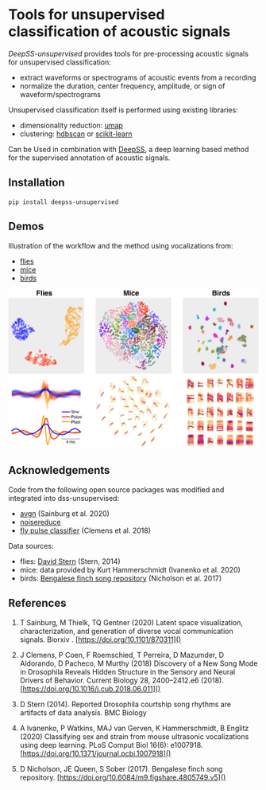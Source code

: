 # Tools for unsupervised classification of acoustic signals
_DeepSS-unsupervised_ provides tools for pre-processing acoustic signals for unsupervised classification:

- extract waveforms or spectrograms of acoustic events from a recording
- normalize the duration, center frequency, amplitude, or sign of waveform/spectrograms

Unsupervised classification itself is performed using existing libraries:

- dimensionality reduction: [umap](https://umap-learn.readthedocs.io/)
- clustering: [hdbscan](https://hdbscan.readthedocs.io/) or [scikit-learn](https://scikit-learn.org/stable/modules/clustering.html)

Can be Used in combination with [DeepSS](https://github.com/janclemenslab/deepsongsegmenter), a deep learning based method for the supervised annotation of acoustic signals.


## Installation

```shell
pip install deepss-unsupervised
```

## Demos
 Illustration of the workflow and the method using vocalizations from:

- [flies](demo/flies.ipynb)
- [mice](demo/mice.ipynb)
- [birds](demo/birds.ipynb)

![](demo/banner.png)


## Acknowledgements
Code from the following open source packages was modified and integrated into dss-unsupervised:

- [avgn](https://github.com/timsainb/avgn_paper) (Sainburg et al. 2020)
- [noisereduce](https://pypi.org/project/noisereduce)
- [fly pulse classifier](https://github.com/murthylab/MurthyLab_FlySongSegmenter) (Clemens et al. 2018)

Data sources:

- flies: [David Stern](https://www.janelia.org/lab/stern-lab/tools-reagents-data) (Stern, 2014)
- mice: data provided by Kurt Hammerschmidt (Ivanenko et al. 2020)
- birds: [Bengalese finch song repository](https://doi.org/10.6084/m9.figshare.4805749.v5) (Nicholson et al. 2017)


## References

1. T Sainburg, M Thielk, TQ Gentner (2020) Latent space visualization, characterization, and generation of diverse vocal communication signals. Biorxiv . [https://doi.org/10.1101/870311]()

2. J Clemens, P Coen, F Roemschied, T Perreira, D Mazumder, D Aldorando, D Pacheco, M Murthy (2018) Discovery of a New Song Mode in Drosophila Reveals Hidden Structure in the Sensory and Neural Drivers of Behavior. Current Biology 28, 2400–2412.e6 (2018). [https://doi.org/10.1016/j.cub.2018.06.011]()

3. D Stern (2014). Reported Drosophila courtship song rhythms are artifacts of data analysis. BMC Biology

4. A Ivanenko, P Watkins, MAJ van Gerven, K Hammerschmidt, B Englitz (2020) Classifying sex and strain from mouse ultrasonic vocalizations using deep learning. PLoS Comput Biol 16(6): e1007918. [https://doi.org/10.1371/journal.pcbi.1007918]()

5. D Nicholson, JE Queen, S Sober (2017). Bengalese finch song repository. [https://doi.org/10.6084/m9.figshare.4805749.v5]()